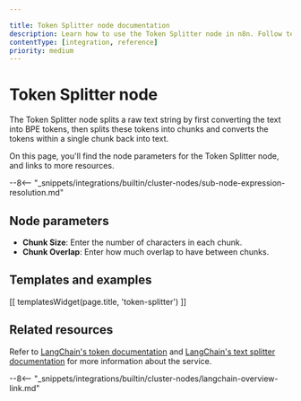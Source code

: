 ```yaml
---

title: Token Splitter node documentation
description: Learn how to use the Token Splitter node in n8n. Follow technical documentation to integrate Token Splitter node into your workflows.
contentType: [integration, reference]
priority: medium
---
```


# Token Splitter node

The Token Splitter node splits a raw text string by first converting the text into BPE tokens, then splits these tokens into chunks and converts the tokens within a single chunk back into text.

On this page, you'll find the node parameters for the Token Splitter node, and links to more resources.

--8<-- "_snippets/integrations/builtin/cluster-nodes/sub-node-expression-resolution.md"

## Node parameters

* **Chunk Size**: Enter the number of characters in each chunk.
* **Chunk Overlap**: Enter how much overlap to have between chunks.

## Templates and examples

<!-- see https://www.notion.so/n8n/Pull-in-templates-for-the-integrations-pages-37c716837b804d30a33b47475f6e3780 -->
[[ templatesWidget(page.title, 'token-splitter') ]]

## Related resources

Refer to [LangChain's token documentation](https://js.langchain.com/docs/concepts/tokens/) and [LangChain's text splitter documentation](https://js.langchain.com/docs/concepts/text_splitters/) for more information about the service.

--8<-- "_snippets/integrations/builtin/cluster-nodes/langchain-overview-link.md"

